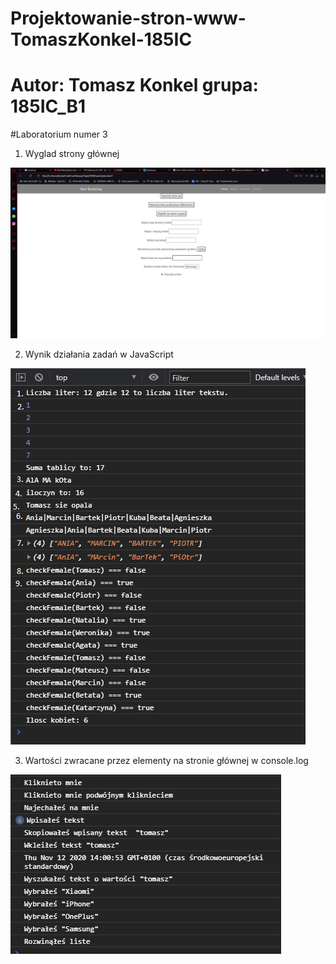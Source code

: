 # Projektowanie-stron-www-TomaszKonkel-185IC
# Autor: Tomasz Konkel grupa: 185IC_B1

#Laboratorium numer 3

1. Wyglad strony głównej

![alt text](https://github.com/TomaszKonkel/Projektowanie-stron-www-TomaszKonkel-185IC/blob/main/Lab3/zdjecia/1.PNG)						

2. Wynik działania zadań w JavaScript

![alt text](https://github.com/TomaszKonkel/Projektowanie-stron-www-TomaszKonkel-185IC/blob/main/Lab3/zdjecia/2.PNG)
	
3. Wartości zwracane przez elementy na stronie głównej w console.log

![alt text](https://github.com/TomaszKonkel/Projektowanie-stron-www-TomaszKonkel-185IC/blob/main/Lab3/zdjecia/3.PNG)	